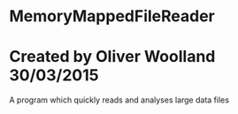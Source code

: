 # MemoryMappedFileReader
# Created by Oliver Woolland 30/03/2015

A program which quickly reads and analyses large data files
